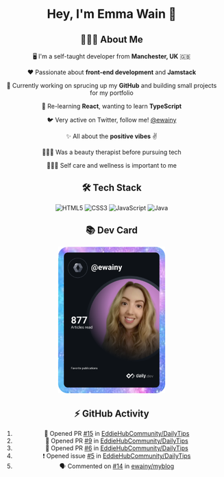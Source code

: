 <div align="center">
  
  # Hey, I'm Emma Wain 👋


## 👩🏼‍💻 About Me

🖥  I'm a self-taught developer from **Manchester, UK** 🇬🇧

❤️ Passionate about **front-end development** and **Jamstack**

💼 Currently working on sprucing up my **GitHub** and building small projects for my portfolio

🌱 Re-learning **React**, wanting to learn **TypeScript**

🐦 Very active on Twitter, follow me! [@ewainy](https://twitter.com/ewainy) 

✨ All about the **positive vibes** ✌️

💆🏼‍♀️ Was a beauty therapist before pursuing tech

🧘🏼‍♀️ Self care and wellness is important to me 

## 🛠 Tech Stack

<img alt="HTML5" src="https://img.shields.io/badge/html5-%23f4c5ff.svg?style=for-the-badge&logo=html5&logoColor=000000"/>
<img alt="CSS3" src="https://img.shields.io/badge/css3-%23cdc9ff.svg?style=for-the-badge&logo=css3&logoColor=000000"/>
<img alt="JavaScript" src="https://img.shields.io/badge/javascript-%23c7e2ff.svg?style=for-the-badge&logo=javascript&logoColor=000000"/>
<img alt="Java" src="https://img.shields.io/badge/java-%23c2fffb.svg?style=for-the-badge&logo=java&logoColor=000000"/>


## 📚 Dev Card
<a href="https://app.daily.dev/ewainy"><img src="https://github.com/ewainy/ewainy/blob/main/devcard.svg" width="250" alt="my dev card which shows a picture of me and shows articles read and favourite tech categories from the platform daily dev"/></a>


## ⚡ GitHub Activity

<!--START_SECTION:activity-->
1. 💪 Opened PR [#15](https://github.com/EddieHubCommunity/DailyTips/pull/15) in [EddieHubCommunity/DailyTips](https://github.com/EddieHubCommunity/DailyTips)
2. 💪 Opened PR [#9](https://github.com/EddieHubCommunity/DailyTips/pull/9) in [EddieHubCommunity/DailyTips](https://github.com/EddieHubCommunity/DailyTips)
3. 💪 Opened PR [#6](https://github.com/EddieHubCommunity/DailyTips/pull/6) in [EddieHubCommunity/DailyTips](https://github.com/EddieHubCommunity/DailyTips)
4. ❗️ Opened issue [#5](https://github.com/EddieHubCommunity/DailyTips/issues/5) in [EddieHubCommunity/DailyTips](https://github.com/EddieHubCommunity/DailyTips)
5. 🗣 Commented on [#14](https://github.com/ewainy/myblog/issues/14) in [ewainy/myblog](https://github.com/ewainy/myblog)
<!--END_SECTION:activity-->

  </div>
